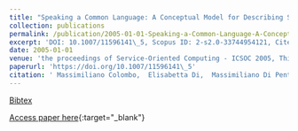 ```yaml
---
title: "Speaking a Common Language: A Conceptual Model for Describing Service-Oriented Systems"
collection: publications
permalink: /publication/2005-01-01-Speaking-a-Common-Language-A-Conceptual-Model-for-Describing-Service-Oriented-Systems
excerpt: 'DOI: 10.1007/11596141\_5, Scopus ID: 2-s2.0-33744954121, Cited by: 43'
date: 2005-01-01
venue: 'the proceedings of Service-Oriented Computing - ICSOC 2005, Third International Conference, Amsterdam, The Netherlands, December 12-15, 2005, Proceedings'
paperurl: 'https://doi.org/10.1007/11596141\_5'
citation: ' Massimiliano Colombo,  Elisabetta Di,  Massimiliano Di Penta,  Damiano Distante,  Maurilio Zuccal`a, &quot;Speaking a Common Language: A Conceptual Model for Describing Service-Oriented Systems.&quot; the proceedings of Service-Oriented Computing - ICSOC 2005, Third International Conference, Amsterdam, The Netherlands, December 12-15, 2005, Proceedings, 2005.'
---
```

[Bibtex](https://dblp.org/rec/bib/conf/icsoc/ColomboNPDZ05)

[Access paper here](https://doi.org/10.1007/11596141\_5){:target="_blank"}
